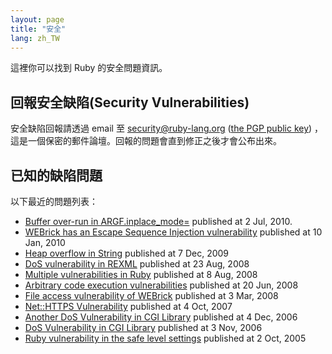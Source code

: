 ```yaml
---
layout: page
title: "安全"
lang: zh_TW
---
```


這裡你可以找到 Ruby 的安全問題資訊。

## 回報安全缺陷(Security Vulnerabilities)

安全缺陷回報請透過 email 至 security@ruby-lang.org ([the PGP public
key](/security.asc)) ，這是一個保密的郵件論壇。回報的問題會直到修正之後才會公布出來。

## 已知的缺陷問題

以下最近的問題列表：

* [Buffer over-run in ARGF.inplace\_mode=][1] published at 2 Jul, 2010.
* [WEBrick has an Escape Sequence Injection vulnerability][2] published
  at 10 Jan, 2010
* [Heap overflow in String][3] published at 7 Dec, 2009
* [DoS vulnerability in
  REXML](/en/news/2008/08/23/dos-vulnerability-in-rexml/) published at
  23 Aug, 2008
* [Multiple vulnerabilities in
  Ruby](/en/news/2008/08/08/multiple-vulnerabilities-in-ruby/) published
  at 8 Aug, 2008
* [Arbitrary code execution
  vulnerabilities](/en/news/2008/06/20/arbitrary-code-execution-vulnerabilities/)
  published at 20 Jun, 2008
* [File access vulnerability of
  WEBrick](/en/news/2008/03/03/webrick-file-access-vulnerability/)
  published at 3 Mar, 2008
* [Net::HTTPS
  Vulnerability](/en/news/2007/10/04/net-https-vulnerability/) published
  at 4 Oct, 2007
* [Another DoS Vulnerability in CGI
  Library](/en/news/2006/12/04/another-dos-vulnerability-in-cgi-library/)
  published at 4 Dec, 2006
* [DoS Vulnerability in CGI Library](/en/news/2006/11/03/CVE-2006-5467/)
  published at 3 Nov, 2006
* [Ruby vulnerability in the safe level
  settings](/en/news/2005/10/03/ruby-vulnerability-in-the-safe-level-settings/)
  published at 2 Oct, 2005



[1]: /en/news/2010/07/02/ruby-1-9-1-p429-is-released/ 
[2]: /en/news/2010/01/10/webrick-escape-sequence-injection/ 
[3]: /en/news/2009/12/07/heap-overflow-in-string/ 
